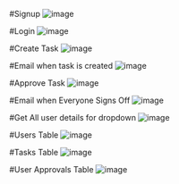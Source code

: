#Signup
![image](https://github.com/user-attachments/assets/f7eba2ab-2e69-471a-9481-3757863d6316)

#Login
![image](https://github.com/user-attachments/assets/5a156056-946c-4ea6-8948-87e419e474c6)

#Create Task
![image](https://github.com/user-attachments/assets/ade0e69f-6247-4d55-8691-6dd34fec5245)

#Email when task is created
![image](https://github.com/user-attachments/assets/f14e89c5-4626-4b57-8698-5ee07ba0ff46)

#Approve Task
![image](https://github.com/user-attachments/assets/2ae6123a-9f3d-4244-8687-a79280316e90)

#Email when Everyone Signs Off
![image](https://github.com/user-attachments/assets/6c9d5dcc-1f76-491e-b24a-3824186b1142)

#Get All user details for dropdown
![image](https://github.com/user-attachments/assets/9805bb95-2375-4186-a08f-16166ac934e9)

#Users Table
![image](https://github.com/user-attachments/assets/ff766511-3048-4300-98f4-c480dc8eceaf)

#Tasks Table
![image](https://github.com/user-attachments/assets/f3b35137-b69f-4422-af8c-bca81d8ebf55)

#User Approvals Table
![image](https://github.com/user-attachments/assets/e1ef3332-9cb7-447c-a8a4-d0900ba9e02f)








